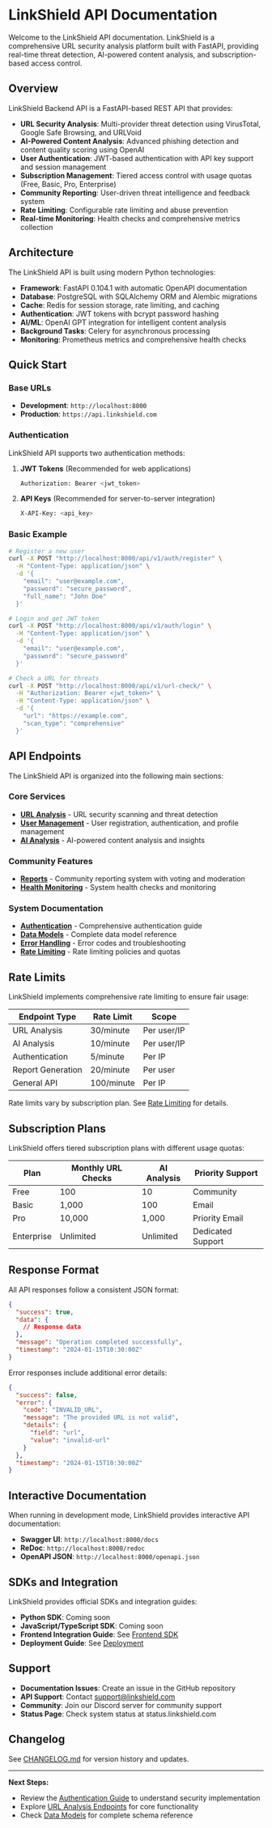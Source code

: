 # LinkShield API Documentation

Welcome to the LinkShield API documentation. LinkShield is a comprehensive URL security analysis platform built with FastAPI, providing real-time threat detection, AI-powered content analysis, and subscription-based access control.

## Overview

LinkShield Backend API is a FastAPI-based REST API that provides:

- **URL Security Analysis**: Multi-provider threat detection using VirusTotal, Google Safe Browsing, and URLVoid
- **AI-Powered Content Analysis**: Advanced phishing detection and content quality scoring using OpenAI
- **User Authentication**: JWT-based authentication with API key support and session management
- **Subscription Management**: Tiered access control with usage quotas (Free, Basic, Pro, Enterprise)
- **Community Reporting**: User-driven threat intelligence and feedback system
- **Rate Limiting**: Configurable rate limiting and abuse prevention
- **Real-time Monitoring**: Health checks and comprehensive metrics collection

## Architecture

The LinkShield API is built using modern Python technologies:

- **Framework**: FastAPI 0.104.1 with automatic OpenAPI documentation
- **Database**: PostgreSQL with SQLAlchemy ORM and Alembic migrations
- **Cache**: Redis for session storage, rate limiting, and caching
- **Authentication**: JWT tokens with bcrypt password hashing
- **AI/ML**: OpenAI GPT integration for intelligent content analysis
- **Background Tasks**: Celery for asynchronous processing
- **Monitoring**: Prometheus metrics and comprehensive health checks

## Quick Start

### Base URLs

- **Development**: `http://localhost:8000`
- **Production**: `https://api.linkshield.com`

### Authentication

LinkShield API supports two authentication methods:

1. **JWT Tokens** (Recommended for web applications)
   ```bash
   Authorization: Bearer <jwt_token>
   ```

2. **API Keys** (Recommended for server-to-server integration)
   ```bash
   X-API-Key: <api_key>
   ```

### Basic Example

```bash
# Register a new user
curl -X POST "http://localhost:8000/api/v1/auth/register" \
  -H "Content-Type: application/json" \
  -d '{
    "email": "user@example.com",
    "password": "secure_password",
    "full_name": "John Doe"
  }'

# Login and get JWT token
curl -X POST "http://localhost:8000/api/v1/auth/login" \
  -H "Content-Type: application/json" \
  -d '{
    "email": "user@example.com",
    "password": "secure_password"
  }'

# Check a URL for threats
curl -X POST "http://localhost:8000/api/v1/url-check/" \
  -H "Authorization: Bearer <jwt_token>" \
  -H "Content-Type: application/json" \
  -d '{
    "url": "https://example.com",
    "scan_type": "comprehensive"
  }'
```

## API Endpoints

The LinkShield API is organized into the following main sections:

### Core Services
- **[URL Analysis](endpoints/url-analysis.md)** - URL security scanning and threat detection
- **[User Management](endpoints/user-management.md)** - User registration, authentication, and profile management
- **[AI Analysis](endpoints/ai-analysis.md)** - AI-powered content analysis and insights

### Community Features
- **[Reports](endpoints/reports.md)** - Community reporting system with voting and moderation
- **[Health Monitoring](endpoints/health-monitoring.md)** - System health checks and monitoring

### System Documentation
- **[Authentication](authentication.md)** - Comprehensive authentication guide
- **[Data Models](data-models.md)** - Complete data model reference
- **[Error Handling](error-handling.md)** - Error codes and troubleshooting
- **[Rate Limiting](rate-limiting.md)** - Rate limiting policies and quotas

## Rate Limits

LinkShield implements comprehensive rate limiting to ensure fair usage:

| Endpoint Type | Rate Limit | Scope |
|---------------|------------|-------|
| URL Analysis | 30/minute | Per user/IP |
| AI Analysis | 10/minute | Per user/IP |
| Authentication | 5/minute | Per IP |
| Report Generation | 20/minute | Per user |
| General API | 100/minute | Per IP |

Rate limits vary by subscription plan. See [Rate Limiting](rate-limiting.md) for details.

## Subscription Plans

LinkShield offers tiered subscription plans with different usage quotas:

| Plan | Monthly URL Checks | AI Analysis | Priority Support |
|------|-------------------|-------------|------------------|
| Free | 100 | 10 | Community |
| Basic | 1,000 | 100 | Email |
| Pro | 10,000 | 1,000 | Priority Email |
| Enterprise | Unlimited | Unlimited | Dedicated Support |

## Response Format

All API responses follow a consistent JSON format:

```json
{
  "success": true,
  "data": {
    // Response data
  },
  "message": "Operation completed successfully",
  "timestamp": "2024-01-15T10:30:00Z"
}
```

Error responses include additional error details:

```json
{
  "success": false,
  "error": {
    "code": "INVALID_URL",
    "message": "The provided URL is not valid",
    "details": {
      "field": "url",
      "value": "invalid-url"
    }
  },
  "timestamp": "2024-01-15T10:30:00Z"
}
```

## Interactive Documentation

When running in development mode, LinkShield provides interactive API documentation:

- **Swagger UI**: `http://localhost:8000/docs`
- **ReDoc**: `http://localhost:8000/redoc`
- **OpenAPI JSON**: `http://localhost:8000/openapi.json`

## SDKs and Integration

LinkShield provides official SDKs and integration guides:

- **Python SDK**: Coming soon
- **JavaScript/TypeScript SDK**: Coming soon
- **Frontend Integration Guide**: See [Frontend SDK](../integration/frontend-sdk.md)
- **Deployment Guide**: See [Deployment](../integration/deployment.md)

## Support

- **Documentation Issues**: Create an issue in the GitHub repository
- **API Support**: Contact support@linkshield.com
- **Community**: Join our Discord server for community support
- **Status Page**: Check system status at status.linkshield.com

## Changelog

See [CHANGELOG.md](../../CHANGELOG.md) for version history and updates.

---

**Next Steps:**
- Review the [Authentication Guide](authentication.md) to understand security implementation
- Explore [URL Analysis Endpoints](endpoints/url-analysis.md) for core functionality
- Check [Data Models](data-models.md) for complete schema reference